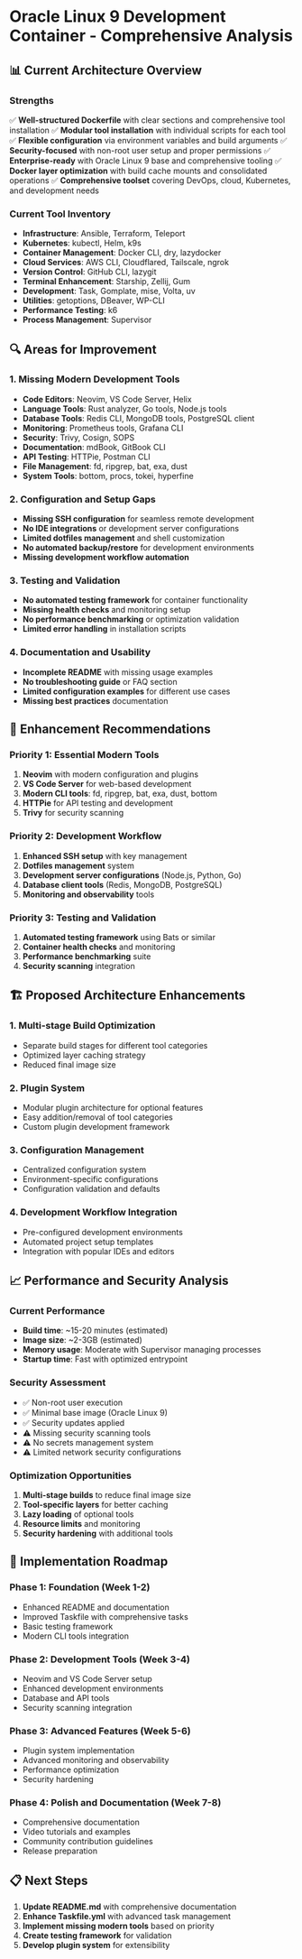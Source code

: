 # Oracle Linux 9 Development Container - Comprehensive Analysis

## 📊 **Current Architecture Overview**

### **Strengths**
✅ **Well-structured Dockerfile** with clear sections and comprehensive tool installation
✅ **Modular tool installation** with individual scripts for each tool
✅ **Flexible configuration** via environment variables and build arguments
✅ **Security-focused** with non-root user setup and proper permissions
✅ **Enterprise-ready** with Oracle Linux 9 base and comprehensive tooling
✅ **Docker layer optimization** with build cache mounts and consolidated operations
✅ **Comprehensive toolset** covering DevOps, cloud, Kubernetes, and development needs

### **Current Tool Inventory**
- **Infrastructure**: Ansible, Terraform, Teleport
- **Kubernetes**: kubectl, Helm, k9s
- **Container Management**: Docker CLI, dry, lazydocker
- **Cloud Services**: AWS CLI, Cloudflared, Tailscale, ngrok
- **Version Control**: GitHub CLI, lazygit
- **Terminal Enhancement**: Starship, Zellij, Gum
- **Development**: Task, Gomplate, mise, Volta, uv
- **Utilities**: getoptions, DBeaver, WP-CLI
- **Performance Testing**: k6
- **Process Management**: Supervisor

## 🔍 **Areas for Improvement**

### **1. Missing Modern Development Tools**
- **Code Editors**: Neovim, VS Code Server, Helix
- **Language Tools**: Rust analyzer, Go tools, Node.js tools
- **Database Tools**: Redis CLI, MongoDB tools, PostgreSQL client
- **Monitoring**: Prometheus tools, Grafana CLI
- **Security**: Trivy, Cosign, SOPS
- **Documentation**: mdBook, GitBook CLI
- **API Testing**: HTTPie, Postman CLI
- **File Management**: fd, ripgrep, bat, exa, dust
- **System Tools**: bottom, procs, tokei, hyperfine

### **2. Configuration and Setup Gaps**
- **Missing SSH configuration** for seamless remote development
- **No IDE integrations** or development server configurations
- **Limited dotfiles management** and shell customization
- **No automated backup/restore** for development environments
- **Missing development workflow automation**

### **3. Testing and Validation**
- **No automated testing framework** for container functionality
- **Missing health checks** and monitoring setup
- **No performance benchmarking** or optimization validation
- **Limited error handling** in installation scripts

### **4. Documentation and Usability**
- **Incomplete README** with missing usage examples
- **No troubleshooting guide** or FAQ section
- **Limited configuration examples** for different use cases
- **Missing best practices** documentation

## 🚀 **Enhancement Recommendations**

### **Priority 1: Essential Modern Tools**
1. **Neovim** with modern configuration and plugins
2. **VS Code Server** for web-based development
3. **Modern CLI tools**: fd, ripgrep, bat, exa, dust, bottom
4. **HTTPie** for API testing and development
5. **Trivy** for security scanning

### **Priority 2: Development Workflow**
1. **Enhanced SSH setup** with key management
2. **Dotfiles management** system
3. **Development server configurations** (Node.js, Python, Go)
4. **Database client tools** (Redis, MongoDB, PostgreSQL)
5. **Monitoring and observability** tools

### **Priority 3: Testing and Validation**
1. **Automated testing framework** using Bats or similar
2. **Container health checks** and monitoring
3. **Performance benchmarking** suite
4. **Security scanning** integration

## 🏗️ **Proposed Architecture Enhancements**

### **1. Multi-stage Build Optimization**
- Separate build stages for different tool categories
- Optimized layer caching strategy
- Reduced final image size

### **2. Plugin System**
- Modular plugin architecture for optional features
- Easy addition/removal of tool categories
- Custom plugin development framework

### **3. Configuration Management**
- Centralized configuration system
- Environment-specific configurations
- Configuration validation and defaults

### **4. Development Workflow Integration**
- Pre-configured development environments
- Automated project setup templates
- Integration with popular IDEs and editors

## 📈 **Performance and Security Analysis**

### **Current Performance**
- **Build time**: ~15-20 minutes (estimated)
- **Image size**: ~2-3GB (estimated)
- **Memory usage**: Moderate with Supervisor managing processes
- **Startup time**: Fast with optimized entrypoint

### **Security Assessment**
- ✅ Non-root user execution
- ✅ Minimal base image (Oracle Linux 9)
- ✅ Security updates applied
- ⚠️ Missing security scanning tools
- ⚠️ No secrets management system
- ⚠️ Limited network security configurations

### **Optimization Opportunities**
1. **Multi-stage builds** to reduce final image size
2. **Tool-specific layers** for better caching
3. **Lazy loading** of optional tools
4. **Resource limits** and monitoring
5. **Security hardening** with additional tools

## 🎯 **Implementation Roadmap**

### **Phase 1: Foundation (Week 1-2)**
- Enhanced README and documentation
- Improved Taskfile with comprehensive tasks
- Basic testing framework
- Modern CLI tools integration

### **Phase 2: Development Tools (Week 3-4)**
- Neovim and VS Code Server setup
- Enhanced development environments
- Database and API tools
- Security scanning integration

### **Phase 3: Advanced Features (Week 5-6)**
- Plugin system implementation
- Advanced monitoring and observability
- Performance optimization
- Security hardening

### **Phase 4: Polish and Documentation (Week 7-8)**
- Comprehensive documentation
- Video tutorials and examples
- Community contribution guidelines
- Release preparation

## 📋 **Next Steps**

1. **Update README.md** with comprehensive documentation
2. **Enhance Taskfile.yml** with advanced task management
3. **Implement missing modern tools** based on priority
4. **Create testing framework** for validation
5. **Develop plugin system** for extensibility
